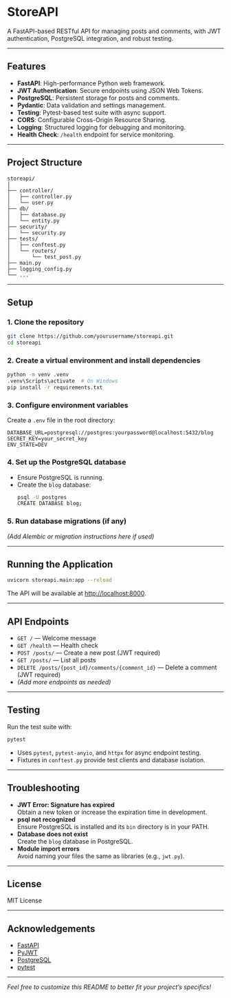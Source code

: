 # StoreAPI

A FastAPI-based RESTful API for managing posts and comments, with JWT authentication, PostgreSQL integration, and robust testing.

---

## Features

- **FastAPI**: High-performance Python web framework.
- **JWT Authentication**: Secure endpoints using JSON Web Tokens.
- **PostgreSQL**: Persistent storage for posts and comments.
- **Pydantic**: Data validation and settings management.
- **Testing**: Pytest-based test suite with async support.
- **CORS**: Configurable Cross-Origin Resource Sharing.
- **Logging**: Structured logging for debugging and monitoring.
- **Health Check**: `/health` endpoint for service monitoring.

---

## Project Structure

```
storeapi/
│
├── controller/
│   ├── controller.py
│   └── user.py
├── db/
│   ├── database.py
│   └── entity.py
├── security/
│   └── security.py
├── tests/
│   ├── conftest.py
│   └── routers/
│       └── test_post.py
├── main.py
├── logging_config.py
└── ...
```

---

## Setup

### 1. Clone the repository

```sh
git clone https://github.com/yourusername/storeapi.git
cd storeapi
```

### 2. Create a virtual environment and install dependencies

```sh
python -m venv .venv
.venv\Scripts\activate  # On Windows
pip install -r requirements.txt
```

### 3. Configure environment variables

Create a `.env` file in the root directory:

```
DATABASE_URL=postgresql://postgres:yourpassword@localhost:5432/blog
SECRET_KEY=your_secret_key
ENV_STATE=DEV
```

### 4. Set up the PostgreSQL database

- Ensure PostgreSQL is running.
- Create the `blog` database:
  ```sh
  psql -U postgres
  CREATE DATABASE blog;
  ```

### 5. Run database migrations (if any)

*(Add Alembic or migration instructions here if used)*

---

## Running the Application

```sh
uvicorn storeapi.main:app --reload
```

The API will be available at [http://localhost:8000](http://localhost:8000).

---

## API Endpoints

- `GET /` — Welcome message
- `GET /health` — Health check
- `POST /posts/` — Create a new post (JWT required)
- `GET /posts/` — List all posts
- `DELETE /posts/{post_id}/comments/{comment_id}` — Delete a comment (JWT required)
- *(Add more endpoints as needed)*

---

## Testing

Run the test suite with:

```sh
pytest
```

- Uses `pytest`, `pytest-anyio`, and `httpx` for async endpoint testing.
- Fixtures in `conftest.py` provide test clients and database isolation.

---

## Troubleshooting

- **JWT Error: Signature has expired**  
  Obtain a new token or increase the expiration time in development.
- **psql not recognized**  
  Ensure PostgreSQL is installed and its `bin` directory is in your PATH.
- **Database does not exist**  
  Create the `blog` database in PostgreSQL.
- **Module import errors**  
  Avoid naming your files the same as libraries (e.g., `jwt.py`).

---

## License

MIT License

---

## Acknowledgements

- [FastAPI](https://fastapi.tiangolo.com/)
- [PyJWT](https://pyjwt.readthedocs.io/)
- [PostgreSQL](https://www.postgresql.org/)
- [pytest](https://docs.pytest.org/)

---

*Feel free to customize this README to better fit your project’s specifics!*
